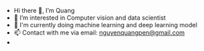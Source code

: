 - Hi there 🫡, I’m Quang
- 👀 I’m interested in Computer vision and data scientist
- 🌱 I'm currently doing machine learning and deep learning model
- 📫 Contact with me via email: nguyenquangpen@gmail.com
- <!---
nguyenquangpen/nguyenquangpen is a ✨ special ✨ repository because its `README.md` (this file) appears on your GitHub profile.
You can click the Preview link to take a look at your changes.
--->
